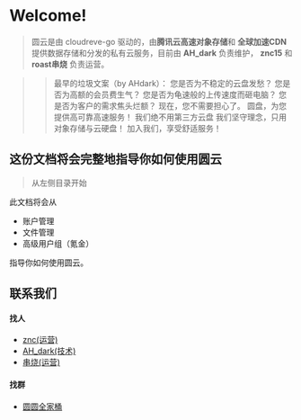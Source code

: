# Welcome!

> 圆云是由 cloudreve-go 驱动的，由**腾讯云高速对象存储**和 **全球加速CDN** 提供数据存储和分发的私有云服务，目前由 **AH_dark** 负责维护， **znc15** 和 **roast串烧** 负责运营。

>> 最早的垃圾文案（by AHdark）：
>> 您是否为不稳定的云盘发愁？ 您是否为高额的会员费生气？ 您是否为龟速般的上传速度而砸电脑？ 您是否为客户的需求焦头烂额？ 现在，您不需要担心了。 圆盘，为您提供高可靠高速服务！ 我们绝不用第三方云盘 我们坚守理念，只用对象存储与云硬盘！ 加入我们，享受舒适服务！

## 这份文档将会完整地指导你如何使用圆云

> 从左侧目录开始

此文档将会从

- 账户管理
- 文件管理
- 高级用户组（氪金）

指导你如何使用圆云。

## 联系我们

#### 找人

- [znc(运营)](https://wpa.qq.com/msgrd?v=3&uin=1503255237&site=qq&menu=yes)
- [AH_dark(技术)](https://wpa.qq.com/msgrd?v=3&uin=2254666380&site=qq&menu=yes)
- [串烧(运营)](https://wpa.qq.com/msgrd?v=3&uin=2732882245&site=qq&menu=yes)

#### 找群

- [圆圆全家桶](https://url.cn/EqgOFZIa "圆圆全家桶")
